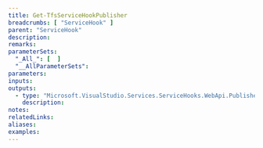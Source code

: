 ```yaml
---
title: Get-TfsServiceHookPublisher
breadcrumbs: [ "ServiceHook" ]
parent: "ServiceHook"
description: 
remarks: 
parameterSets: 
  "_All_": [  ] 
  "__AllParameterSets": 
parameters: 
inputs: 
outputs: 
  - type: "Microsoft.VisualStudio.Services.ServiceHooks.WebApi.Publisher" 
    description: 
notes: 
relatedLinks: 
aliases: 
examples: 
---
```

